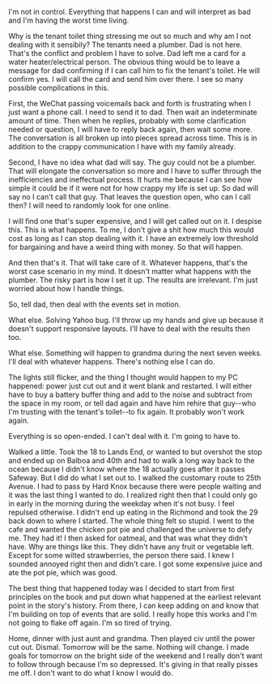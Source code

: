 I'm not in control. Everything that happens I can and will interpret as bad and I'm having the worst time living.

Why is the tenant toilet thing stressing me out so much and why am I not dealing with it sensibily? The tenants need a plumber. Dad is not here. That's the conflict and problem I have to solve. Dad left me a card for a water heater/electrical person. The obvious thing would be to leave a message for dad confirming if I can call him to fix the tenant's toilet. He will confirm yes. I will call the card and send him over there. I see so many possible complications in this.

First, the WeChat passing voicemails back and forth is frustrating when I just want a phone call. I need to send it to dad. Then wait an indeterminate amount of time. Then when he replies, probably with some clarification needed or question, I will have to reply back again, then wait some more. The conversation is all broken up into pieces spread across time. This is in addition to the crappy communication I have with my family already.

Second, I have no idea what dad will say. The guy could not be a plumber. That will elongate the conversation so more and I have to suffer through the inefficiencies and ineffectual process. It hurts me because I can see how simple it could be if it were not for how crappy my life is set up. So dad will say no I can't call that guy. That leaves the question open, who can I call then? I will need to randomly look for one online.

I will find one that's super expensive, and I will get called out on it. I despise this. This is what happens. To me, I don't give a shit how much this would cost as long as I can stop dealing with it. I have an extremely low threshold for bargaining and have a weird thing with money. So that will happen.

And then that's it. That will take care of it. Whatever happens, that's the worst case scenario in my mind. It doesn't matter what happens with the plumber. The risky part is how I set it up. The results are irrelevant. I'm just worried about how I handle things.

So, tell dad, then deal with the events set in motion.

What else. Solving Yahoo bug. I'll throw up my hands and give up because it doesn't support responsive layouts. I'll have to deal with the results then too.

What else. Something will happen to grandma during the next seven weeks. I'll deal with whatever happens. There's nothing else I can do.

The lights still flicker, and the thing I thought would happen to my PC happened: power just cut out and it went blank and restarted. I will either have to buy a battery buffer thing and add to the noise and subtract from the space in my room, or tell dad again and have him rehire that guy--who I'm trusting with the tenant's toilet--to fix again. It probably won't work again.

Everything is so open-ended. I can't deal with it. I'm going to have to.

Walked a little. Took the 18 to Lands End, or wanted to but overshot the stop and ended up on Balboa and 40th and had to walk a long way back to the ocean because I didn't know where the 18 actually goes after it passes Safeway. But I did do what I set out to. I walked the customary route to 25th Avenue. I had to pass by Hard Knox because there were people waiting and it was the last thing I wanted to do. I realized right then that I could only go in early in the morning during the weekday when it's not busy. I feel repulsed otherwise. I didn't end up eating in the Richmond and took the 29 back down to where I started. The whole thing felt so stupid. I went to the cafe and wanted the chicken pot pie and challenged the universe to defy me. They had it! I then asked for oatmeal, and that was what they didn't have. Why are things like this. They didn't have any fruit or vegetable left. Except for some wilted strawberries, the person there said. I knew I sounded annoyed right then and didn't care. I got some expensive juice and ate the pot pie, which was good.

The best thing that happened today was I decided to start from first principles on the book and put down what happened at the earliest relevant point in the story's history. From there, I can keep adding on and know that I'm building on top of events that are solid. I really hope this works and I'm not going to flake off again. I'm so tired of trying.

Home, dinner with just aunt and grandma. Then played civ until the power cut out. Dismal. Tomorrow will be the same. Nothing will change. I made goals for tomorrow on the bright side of the weekend and I really don't want to follow through because I'm so depressed. It's giving in that really pisses me off. I don't want to do what I know I would do.
